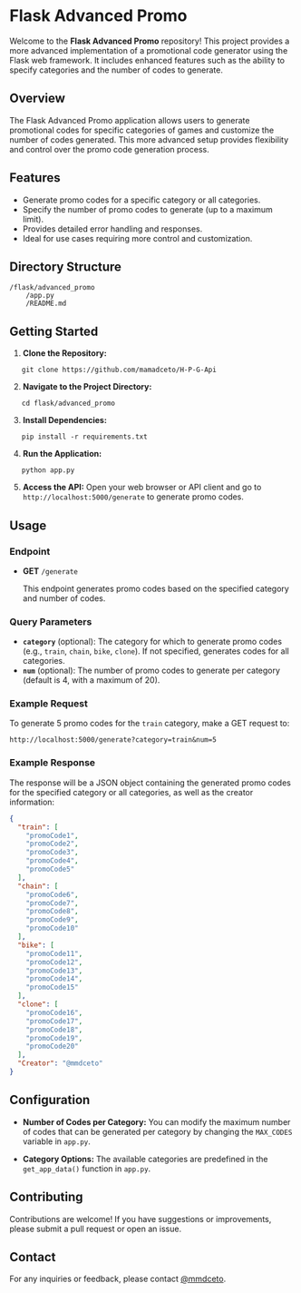 # Flask Advanced Promo

Welcome to the **Flask Advanced Promo** repository! This project provides a more advanced implementation of a promotional code generator using the Flask web framework. It includes enhanced features such as the ability to specify categories and the number of codes to generate.

## Overview

The Flask Advanced Promo application allows users to generate promotional codes for specific categories of games and customize the number of codes generated. This more advanced setup provides flexibility and control over the promo code generation process.

## Features

- Generate promo codes for a specific category or all categories.
- Specify the number of promo codes to generate (up to a maximum limit).
- Provides detailed error handling and responses.
- Ideal for use cases requiring more control and customization.

## Directory Structure

```
/flask/advanced_promo
    /app.py
    /README.md
```
## Getting Started

1. **Clone the Repository:**
```
   git clone https://github.com/mamadceto/H-P-G-Api
```
2. **Navigate to the Project Directory:**
```
   cd flask/advanced_promo
```
3. **Install Dependencies:**
```
   pip install -r requirements.txt
```
4. **Run the Application:**
```
   python app.py
```
5. **Access the API:**
   Open your web browser or API client and go to `http://localhost:5000/generate` to generate promo codes.

## Usage

### Endpoint

- **GET** `/generate`

  This endpoint generates promo codes based on the specified category and number of codes.

### Query Parameters

- **`category`** (optional): The category for which to generate promo codes (e.g., `train`, `chain`, `bike`, `clone`). If not specified, generates codes for all categories.
- **`num`** (optional): The number of promo codes to generate per category (default is 4, with a maximum of 20).

### Example Request

To generate 5 promo codes for the `train` category, make a GET request to:
```
http://localhost:5000/generate?category=train&num=5
```
### Example Response

The response will be a JSON object containing the generated promo codes for the specified category or all categories, as well as the creator information:
```json
{
  "train": [
    "promoCode1",
    "promoCode2",
    "promoCode3",
    "promoCode4",
    "promoCode5"
  ],
  "chain": [
    "promoCode6",
    "promoCode7",
    "promoCode8",
    "promoCode9",
    "promoCode10"
  ],
  "bike": [
    "promoCode11",
    "promoCode12",
    "promoCode13",
    "promoCode14",
    "promoCode15"
  ],
  "clone": [
    "promoCode16",
    "promoCode17",
    "promoCode18",
    "promoCode19",
    "promoCode20"
  ],
  "Creator": "@mmdceto"
}
```
## Configuration

- **Number of Codes per Category:**
  You can modify the maximum number of codes that can be generated per category by changing the `MAX_CODES` variable in `app.py`.

- **Category Options:**
  The available categories are predefined in the `get_app_data()` function in `app.py`.

## Contributing

Contributions are welcome! If you have suggestions or improvements, please submit a pull request or open an issue.

## Contact

For any inquiries or feedback, please contact [@mmdceto](https://t.me/mmdceto).

